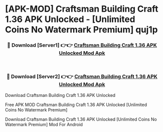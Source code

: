 # [APK-MOD] Craftsman  Building Craft 1.36 APK Unlocked - [Unlimited Coins No Watermark Premium] quj1p



<div align="center">
<h3>🔴 Download [Server1] 👉👉 <a href="https://momento.my/?title=Craftsman__Building_Craft_1.36_APK_Unlocked">Craftsman  Building Craft 1.36 APK Unlocked Mod Apk</a></h3><br>

<h3>🔴 Download [Server2] 👉👉 <a href="https://momento.my/?title=Craftsman__Building_Craft_1.36_APK_Unlocked">Craftsman  Building Craft 1.36 APK Unlocked Mod Apk</a></h3>
</div>



Download Craftsman  Building Craft 1.36 APK Unlocked 

Free APK MOD Craftsman  Building Craft 1.36 APK Unlocked [Unlimited Coins No Watermark Premium]

Download Craftsman  Building Craft 1.36 APK Unlocked [Unlimited Coins No Watermark Premium] Mod For Android

